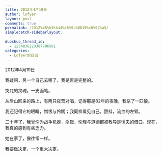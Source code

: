 ```yaml
---
title: 2012年4月19日
author: lofyer
layout: post
comments: true
permalink: /2012%e5%b9%b44%e6%9c%8819%e6%97%a5/
simplecatch-sidebarlayout:
  - 
duoshuo_thread_id:
  - 1234836220387786901
categories:
  - Lofyer的日记
---
```

2012年4月19日

我疑问，另一个自己去哪了，我是否是完整的。

突兀的灵魂，一支画笔。

从后山回来的路上，有两只夜莺对唱，记得那是82年的夜晚，我杀了一匹狼。

我还记得它的眼睛，憎恨与怜悯；我同样看见自己，颤抖，流血的左臂。

二十年了，我曾沦为战争机器，杀戮，伦理与道德都被教导是懦夫的借口。现在，我真的感到有些乏力。

她在家了，像往常一样。

我要做决定，一个重大决定。